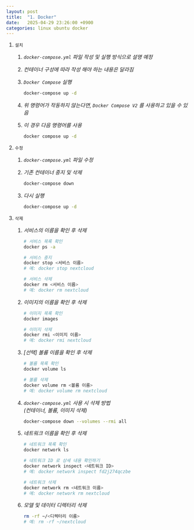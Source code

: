 ```yaml
---
layout: post
title:  "1. Docker"
date:   2025-04-29 23:26:00 +0900
categories: linux ubuntu docker
---
```

1. `설치`

    1. *`docker-compose.yml` 파일 작성 및 실행 방식으로 설명 예정*

    2. *컨테이너 구성에 따라 작성 해야 하는 내용은 달라짐*

    3. *`Docker Compose` 실행*

        ```bash
        docker-compose up -d
        ```

    4. *위 명령어가 작동하지 않는다면, `Docker Compose V2` 를 사용하고 있을 수 있음*

    5. *이 경우 다음 명령어를 사용*

        ```bash
        docker compose up -d
        ```

2. `수정`

    1. *`docker-compose.yml` 파일 수정*

    2. *기존 컨테이너 중지 및 삭제*

        ```bash
        docker-compose down
        ```

    3. *다시 실행*
    
        ```bash
        docker-compose up -d
        ```

3. `삭제`

    1. *서비스의 이름을 확인 후 삭제*

        ```bash
        # 서비스 목록 확인
        docker ps -a

        # 서비스 중지
        docker stop <서비스 이름>
        # 예: docker stop nextcloud

        # 서비스 삭제
        docker rm <서비스 이름>
        # 예: docker rm nextcloud
        ```

    2. *이미지의 이름을 확인 후 삭제*

        ```bash
        # 이미지 목록 확인
        docker images

        # 이미지 삭제
        docker rmi <이미지 이름>
        # 예: docker rmi nextcloud
        ```

    3. *[선택] 볼륨 이름을 확인 후 삭제*

        ```bash
        # 볼륨 목록 확인
        docker volume ls

        # 볼륨 삭제
        docker volume rm <볼륨 이름>
        # 예: docker volume rm nextcloud
        ```

    4. *`docker-compose.yml` 사용 시 삭제 방법  
        (컨테이너, 볼륨, 이미지 삭제)*

        ```bash
        docker-compose down --volumes --rmi all
        ```

    5. *네트워크 이름을 확인 후 삭제*
   
        ```bash
        # 네트워크 목록 확인
        docker network ls

        # 네트워크 ID 로 상세 내용 확인하기
        docker network inspect <네트워크 ID>
        # 예: docker network inspect fd2j274qczbe

        # 네트워크 삭제
        docker network rm <네트워크 이름>
        # 예: docker network rm nextcloud
        ```

    6. *모델 및 데이터 디렉터리 삭제*
    
        ```bash
        rm -rf ~/<디렉터리 이름>
        # 예: rm -rf ~/nextcloud
        ```